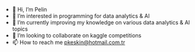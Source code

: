 - 👋 Hi, I’m Pelin
- 👀 I’m interested in programming for data analytics & AI
- 🌱 I’m currently improving my knowledge on various data analytics & AI topics
- 💞️ I’m looking to collaborate on kaggle competitions
- 📫 How to reach me pkeskin@hotmail.com.tr

<!---
pelinkeskin/pelinkeskin is a ✨ special ✨ repository because its `README.md` (this file) appears on your GitHub profile.
You can click the Preview link to take a look at your changes.
--->
